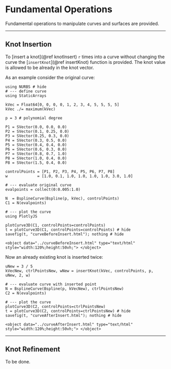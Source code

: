 
# Fundamental Operations

Fundamental operations to manipulate curves and surfaces are provided.

---
## Knot Insertion

To [insert a knot](@ref knotInsert) ``r`` times into a curve without changing the curve the [`insertKnot`](@ref insertKnot) function is provided.
The knot value is allowed to be already in the knot vector.

As an example consider the original curve:
```@example fundamentalOp
using NURBS # hide
# --- define curve
using StaticArrays

kVec = Float64[0, 0, 0, 0, 1, 2, 3, 4, 5, 5, 5, 5]
kVec ./= maximum(kVec)

p = 3 # polynomial degree

P1 = SVector(0.0, 0.0, 0.0)
P2 = SVector(0.1, 0.25, 0.0)
P3 = SVector(0.25, 0.3, 0.0)
P4 = SVector(0.3, 0.5, 0.0)
P5 = SVector(0.4, 0.4, 0.0)
P6 = SVector(0.6, 0.3, 0.0)
P7 = SVector(0.8, 0.7, 1.0)
P8 = SVector(1.0, 0.4, 0.0)
P8 = SVector(1.5, 0.4, 0.0)

controlPoints = [P1, P2, P3, P4, P5, P6, P7, P8]
w             = [1.0, 0.1, 1.0, 1.0, 1.0, 1.0, 3.0, 1.0]

# --- evaluate original curve
evalpoints = collect(0:0.005:1.0)

N  = BsplineCurve(Bspline(p, kVec), controlPoints)
C1 = N(evalpoints)

# --- plot the curve
using PlotlyJS

plotCurve3D(C1, controlPoints=controlPoints)
t = plotCurve3D(C1, controlPoints=controlPoints) # hide
savefig(t, "curveBeforeInsert.html"); nothing # hide
```

```@raw html
<object data="../curveBeforeInsert.html" type="text/html"  style="width:120%;height:50vh;"> </object>
```



Now an already existing knot is inserted twice:
```@example fundamentalOp
uNew = 3 / 5
kVecNew, ctrlPointsNew, wNew = insertKnot(kVec, controlPoints, p, uNew, 2, w)

# --- evaluate curve with inserted point
N = BsplineCurve(Bspline(p, kVecNew), ctrlPointsNew)
C2 = N(evalpoints)

# --- plot the curve
plotCurve3D(C2, controlPoints=ctrlPointsNew)
t = plotCurve3D(C2, controlPoints=ctrlPointsNew) # hide
savefig(t, "curveAfterInsert.html"); nothing # hide
```

```@raw html
<object data="../curveAfterInsert.html" type="text/html"  style="width:120%;height:50vh;"> </object>
```

---
## Knot Refinement

To be done.

